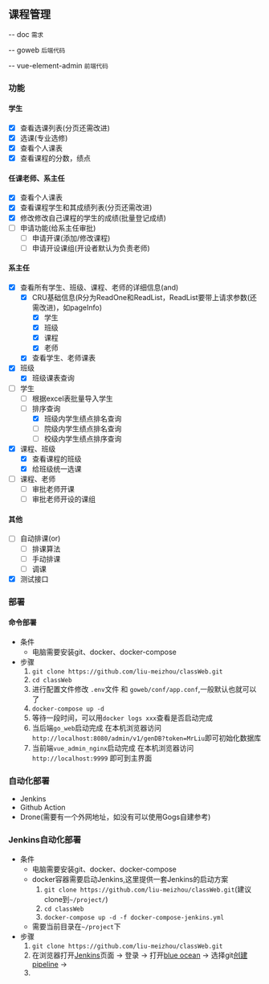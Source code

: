 ## 课程管理

-- doc `需求`

-- goweb `后端代码`

-- vue-element-admin `前端代码`

### 功能

#### 学生

- [x] 查看选课列表(分页还需改进)
- [x] 选课(专业选修)
- [x] 查看个人课表
- [x] 查看课程的分数，绩点

#### 任课老师、系主任

- [x] 查看个人课表
- [x] 查看课程学生和其成绩列表(分页还需改进)
- [x] 修改修改自己课程的学生的成绩(批量登记成绩)
- [ ] 申请功能(给系主任审批)
  - [ ] 申请开课(添加/修改课程)
  - [ ] 申请开设课组(开设者默认为负责老师)

#### 系主任

- [x] 查看所有学生、班级、课程、老师的详细信息(and)
  - [x] CRU基础信息(R分为ReadOne和ReadList，ReadList要带上请求参数(还需改进)，如pageInfo)
    - [x] 学生
    - [x] 班级
    - [x] 课程
    - [x] 老师
  - [x] 查看学生、老师课表
- [x] 班级
  - [x] 班级课表查询
- [ ] 学生
  - [ ] 根据excel表批量导入学生
  - [ ] 排序查询
    - [x] 班级内学生绩点排名查询
    - [ ] 院级内学生绩点排名查询
    - [ ] 校级内学生绩点排序查询
- [x] 课程、班级
  - [x] 查看课程的班级
  - [x] 给班级统一选课
- [ ] 课程、老师
  - [ ] 审批老师开课
  - [ ] 审批老师开设的课组

#### 其他

- [ ] 自动排课(or)
  - [ ] 排课算法
  - [ ] 手动排课
  - [ ] 调课
- [x] 测试接口

### 部署

#### 命令部署

- 条件
  - 电脑需要安装git、docker、docker-compose
- 步骤
  1. `git clone https://github.com/liu-meizhou/classWeb.git`
  2. `cd classWeb`
  3. 进行配置文件修改 `.env`文件 和 `goweb/conf/app.conf`,一般默认也就可以了
  4. `docker-compose up -d`
  5. 等待一段时间，可以用`docker logs xxx`查看是否启动完成
  6. 当后端`go_web`启动完成 在本机浏览器访问 `http://localhost:8080/admin/v1/genDB?token=MrLiu`即可初始化数据库
  7. 当前端`vue_admin_nginx`启动完成 在本机浏览器访问 `http://localhost:9999` 即可到主界面

### 自动化部署

- Jenkins
- Github Action
- Drone(需要有一个外网地址，如没有可以使用Gogs自建参考)

### Jenkins自动化部署

- 条件
  - 电脑需要安装git、docker、docker-compose
  - docker容器需要启动Jenkins,这里提供一套Jenkins的启动方案
    1. `git clone https://github.com/liu-meizhou/classWeb.git`(建议clone到`~/project/`)
    2. `cd classWeb`
    3. `docker-compose up -d -f docker-compose-jenkins.yml`
  - 需要当前目录在`~/project`下
- 步骤
  1. `git clone https://github.com/liu-meizhou/classWeb.git`
  2. 在浏览器打开[Jenkins](http://localhost:8888/)页面 -> 登录 -> 打开[blue ocean](http://localhost:8888/blue/organizations/jenkins/pipelines) -> 选择git[创建pipeline](http://localhost:8888/blue/organizations/jenkins/create-pipeline) ->
  3. 



